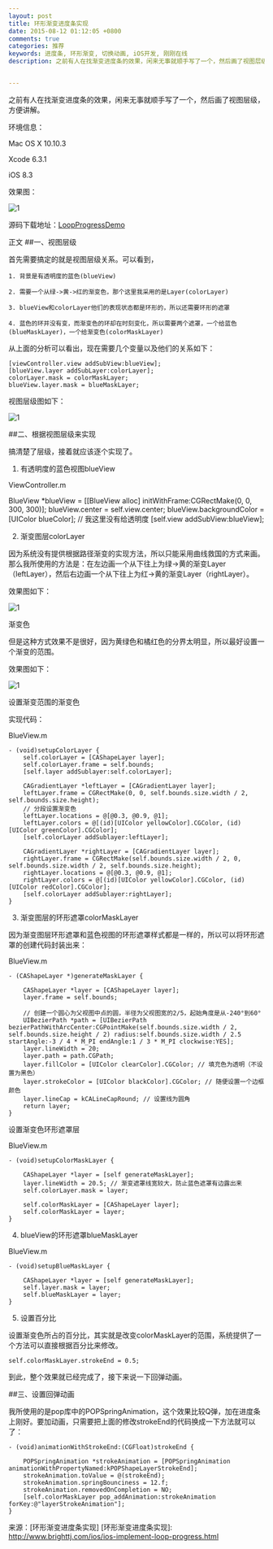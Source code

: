 ```yaml
---
layout: post
title: 环形渐变进度条实现
date: 2015-08-12 01:12:05 +0800
comments: true
categories: 推荐
keywords: 进度条, 环形渐变, 切换动画, iOS开发, 刚刚在线
description: 之前有人在找渐变进度条的效果，闲来无事就顺手写了一个，然后画了视图层级，方便讲解。


---
```

之前有人在找渐变进度条的效果，闲来无事就顺手写了一个，然后画了视图层级，方便讲解。

环境信息：

Mac OS X 10.10.3

Xcode 6.3.1

iOS 8.3

效果图：

![1](http://images.90159.com/08/result.gif)

源码下载地址：[LoopProgressDemo](https://github.com/saitjr/LoopProgressDemo.git)

正文
##一、视图层级

首先需要搞定的就是视图层级关系。可以看到，

    1. 背景是有透明度的蓝色(blueView)

    2. 需要一个从绿->黄->红的渐变色，那个这里我采用的是Layer(colorLayer)

    3. blueView和colorLayer他们的表现状态都是环形的，所以还需要环形的遮罩

    4. 蓝色的环并没有变，而渐变色的环却在时刻变化，所以需要两个遮罩，一个给蓝色(blueMaskLayer)，一个给渐变色(colorMaskLayer)

从上面的分析可以看出，现在需要几个变量以及他们的关系如下：

	[viewController.view addSubView:blueView];
	[blueView.layer addSubLayer:colorLayer];
	colorLayer.mask = colorMaskLayer;
	blueView.layer.mask = blueMaskLayer;

视图层级图如下：

![1](http://images.90159.com/08/ios-implement-loop-progress-1.png)

##二、根据视图层级来实现

搞清楚了层级，接着就应该逐个实现了。

1. 有透明度的蓝色视图blueView

ViewController.m

BlueView *blueView = [[BlueView alloc] initWithFrame:CGRectMake(0, 0, 300, 300)];
blueView.center = self.view.center;
blueView.backgroundColor = [UIColor blueColor]; // 我这里没有给透明度
[self.view addSubView:blueView];

2. 渐变图层colorLayer

因为系统没有提供根据路径渐变的实现方法，所以只能采用曲线救国的方式来画。那么我所使用的方法是：在左边画一个从下往上为绿->黄的渐变Layer（leftLayer），然后右边画一个从下往上为红->黄的渐变Layer（rightLayer）。

效果图如下：

![1](http://images.90159.com/08/ios-implement-loop-progress-2.png)

渐变色

 

但是这种方式效果不是很好，因为黄绿色和橘红色的分界太明显，所以最好设置一个渐变的范围。

效果图如下：

![1](http://images.90159.com/08/ios-implement-loop-progress-3.png)

设置渐变范围的渐变色

实现代码：

BlueView.m

	- (void)setupColorLayer {
	    self.colorLayer = [CAShapeLayer layer];
	    self.colorLayer.frame = self.bounds;
	    [self.layer addSublayer:self.colorLayer];
	
	    CAGradientLayer *leftLayer = [CAGradientLayer layer];
	    leftLayer.frame = CGRectMake(0, 0, self.bounds.size.width / 2, self.bounds.size.height);
	    // 分段设置渐变色
	    leftLayer.locations = @[@0.3, @0.9, @1];
	    leftLayer.colors = @[(id)[UIColor yellowColor].CGColor, (id)[UIColor greenColor].CGColor];
	    [self.colorLayer addSublayer:leftLayer];
	    
	    CAGradientLayer *rightLayer = [CAGradientLayer layer];
	    rightLayer.frame = CGRectMake(self.bounds.size.width / 2, 0, self.bounds.size.width / 2, self.bounds.size.height);
	    rightLayer.locations = @[@0.3, @0.9, @1];
	    rightLayer.colors = @[(id)[UIColor yellowColor].CGColor, (id)[UIColor redColor].CGColor];
	    [self.colorLayer addSublayer:rightLayer];
	}

3. 渐变图层的环形遮罩colorMaskLayer

因为渐变图层环形遮罩和蓝色视图的环形遮罩样式都是一样的，所以可以将环形遮罩的创建代码封装出来：

BlueView.m

	- (CAShapeLayer *)generateMaskLayer {
	    
	    CAShapeLayer *layer = [CAShapeLayer layer];
	    layer.frame = self.bounds;
	    
	    // 创建一个圆心为父视图中点的圆，半径为父视图宽的2/5，起始角度是从-240°到60°
	    UIBezierPath *path = [UIBezierPath bezierPathWithArcCenter:CGPointMake(self.bounds.size.width / 2, self.bounds.size.height / 2) radius:self.bounds.size.width / 2.5 startAngle:-3 / 4 * M_PI endAngle:1 / 3 * M_PI clockwise:YES];
	    layer.lineWidth = 20;
	    layer.path = path.CGPath;
	    layer.fillColor = [UIColor clearColor].CGColor; // 填充色为透明（不设置为黑色）
	    layer.strokeColor = [UIColor blackColor].CGColor; // 随便设置一个边框颜色
	    layer.lineCap = kCALineCapRound; // 设置线为圆角
	    return layer;
	}

设置渐变色环形遮罩层

BlueView.m

	- (void)setupColorMaskLayer {
	    
	    CAShapeLayer *layer = [self generateMaskLayer];
	    layer.lineWidth = 20.5; // 渐变遮罩线宽较大，防止蓝色遮罩有边露出来
	    self.colorLayer.mask = layer;
	    
	    self.colorMaskLayer = [CAShapeLayer layer];
	    self.colorMaskLayer = layer;
	}

4. blueView的环形遮罩blueMaskLayer

BlueView.m

	- (void)setupBlueMaskLayer {
	    
	    CAShapeLayer *layer = [self generateMaskLayer];
	    self.layer.mask = layer;
	    self.blueMaskLayer = layer;
	}

5. 设置百分比

设置渐变色所占的百分比，其实就是改变colorMaskLayer的范围，系统提供了一个方法可以直接根据百分比来修改。

	self.colorMaskLayer.strokeEnd = 0.5;

到此，整个效果就已经完成了，接下来说一下回弹动画。

##三、设置回弹动画

我所使用的是pop库中的POPSpringAnimation，这个效果比较Q弹，加在进度条上刚好。要加动画，只需要把上面的修改strokeEnd的代码换成一下方法就可以了：

	- (void)animationWithStrokeEnd:(CGFloat)strokeEnd {
	    
	    POPSpringAnimation *strokeAnimation = [POPSpringAnimation animationWithPropertyNamed:kPOPShapeLayerStrokeEnd];
	    strokeAnimation.toValue = @(strokeEnd);
	    strokeAnimation.springBounciness = 12.f;
	    strokeAnimation.removedOnCompletion = NO;
	    [self.colorMaskLayer pop_addAnimation:strokeAnimation forKey:@"layerStrokeAnimation"];
	}
	
来源：[环形渐变进度条实现]
[环形渐变进度条实现]:	http://www.brighttj.com/ios/ios-implement-loop-progress.html